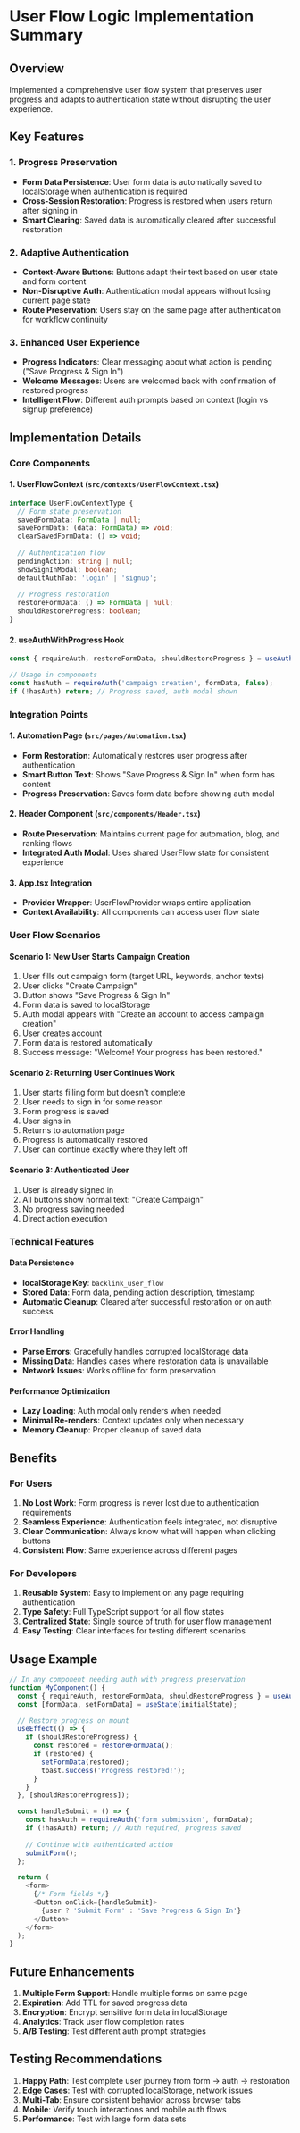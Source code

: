 # User Flow Logic Implementation Summary

## Overview
Implemented a comprehensive user flow system that preserves user progress and adapts to authentication state without disrupting the user experience.

## Key Features

### 1. Progress Preservation
- **Form Data Persistence**: User form data is automatically saved to localStorage when authentication is required
- **Cross-Session Restoration**: Progress is restored when users return after signing in
- **Smart Clearing**: Saved data is automatically cleared after successful restoration

### 2. Adaptive Authentication
- **Context-Aware Buttons**: Buttons adapt their text based on user state and form content
- **Non-Disruptive Auth**: Authentication modal appears without losing current page state
- **Route Preservation**: Users stay on the same page after authentication for workflow continuity

### 3. Enhanced User Experience
- **Progress Indicators**: Clear messaging about what action is pending ("Save Progress & Sign In")
- **Welcome Messages**: Users are welcomed back with confirmation of restored progress
- **Intelligent Flow**: Different auth prompts based on context (login vs signup preference)

## Implementation Details

### Core Components

#### 1. UserFlowContext (`src/contexts/UserFlowContext.tsx`)
```typescript
interface UserFlowContextType {
  // Form state preservation
  savedFormData: FormData | null;
  saveFormData: (data: FormData) => void;
  clearSavedFormData: () => void;
  
  // Authentication flow
  pendingAction: string | null;
  showSignInModal: boolean;
  defaultAuthTab: 'login' | 'signup';
  
  // Progress restoration
  restoreFormData: () => FormData | null;
  shouldRestoreProgress: boolean;
}
```

#### 2. useAuthWithProgress Hook
```typescript
const { requireAuth, restoreFormData, shouldRestoreProgress } = useAuthWithProgress();

// Usage in components
const hasAuth = requireAuth('campaign creation', formData, false);
if (!hasAuth) return; // Progress saved, auth modal shown
```

### Integration Points

#### 1. Automation Page (`src/pages/Automation.tsx`)
- **Form Restoration**: Automatically restores user progress after authentication
- **Smart Button Text**: Shows "Save Progress & Sign In" when form has content
- **Progress Preservation**: Saves form data before showing auth modal

#### 2. Header Component (`src/components/Header.tsx`)
- **Route Preservation**: Maintains current page for automation, blog, and ranking flows
- **Integrated Auth Modal**: Uses shared UserFlow state for consistent experience

#### 3. App.tsx Integration
- **Provider Wrapper**: UserFlowProvider wraps entire application
- **Context Availability**: All components can access user flow state

### User Flow Scenarios

#### Scenario 1: New User Starts Campaign Creation
1. User fills out campaign form (target URL, keywords, anchor texts)
2. User clicks "Create Campaign" 
3. Button shows "Save Progress & Sign In"
4. Form data is saved to localStorage
5. Auth modal appears with "Create an account to access campaign creation"
6. User creates account
7. Form data is restored automatically
8. Success message: "Welcome! Your progress has been restored."

#### Scenario 2: Returning User Continues Work
1. User starts filling form but doesn't complete
2. User needs to sign in for some reason
3. Form progress is saved
4. User signs in
5. Returns to automation page
6. Progress is automatically restored
7. User can continue exactly where they left off

#### Scenario 3: Authenticated User
1. User is already signed in
2. All buttons show normal text: "Create Campaign"
3. No progress saving needed
4. Direct action execution

### Technical Features

#### Data Persistence
- **localStorage Key**: `backlink_user_flow`
- **Stored Data**: Form data, pending action description, timestamp
- **Automatic Cleanup**: Cleared after successful restoration or on auth success

#### Error Handling
- **Parse Errors**: Gracefully handles corrupted localStorage data
- **Missing Data**: Handles cases where restoration data is unavailable
- **Network Issues**: Works offline for form preservation

#### Performance Optimization
- **Lazy Loading**: Auth modal only renders when needed
- **Minimal Re-renders**: Context updates only when necessary
- **Memory Cleanup**: Proper cleanup of saved data

## Benefits

### For Users
1. **No Lost Work**: Form progress is never lost due to authentication requirements
2. **Seamless Experience**: Authentication feels integrated, not disruptive
3. **Clear Communication**: Always know what will happen when clicking buttons
4. **Consistent Flow**: Same experience across different pages

### For Developers
1. **Reusable System**: Easy to implement on any page requiring authentication
2. **Type Safety**: Full TypeScript support for all flow states
3. **Centralized State**: Single source of truth for user flow management
4. **Easy Testing**: Clear interfaces for testing different scenarios

## Usage Example

```typescript
// In any component needing auth with progress preservation
function MyComponent() {
  const { requireAuth, restoreFormData, shouldRestoreProgress } = useAuthWithProgress();
  const [formData, setFormData] = useState(initialState);

  // Restore progress on mount
  useEffect(() => {
    if (shouldRestoreProgress) {
      const restored = restoreFormData();
      if (restored) {
        setFormData(restored);
        toast.success('Progress restored!');
      }
    }
  }, [shouldRestoreProgress]);

  const handleSubmit = () => {
    const hasAuth = requireAuth('form submission', formData);
    if (!hasAuth) return; // Auth required, progress saved
    
    // Continue with authenticated action
    submitForm();
  };

  return (
    <form>
      {/* Form fields */}
      <Button onClick={handleSubmit}>
        {user ? 'Submit Form' : 'Save Progress & Sign In'}
      </Button>
    </form>
  );
}
```

## Future Enhancements

1. **Multiple Form Support**: Handle multiple forms on same page
2. **Expiration**: Add TTL for saved progress data
3. **Encryption**: Encrypt sensitive form data in localStorage
4. **Analytics**: Track user flow completion rates
5. **A/B Testing**: Test different auth prompt strategies

## Testing Recommendations

1. **Happy Path**: Test complete user journey from form → auth → restoration
2. **Edge Cases**: Test with corrupted localStorage, network issues
3. **Multi-Tab**: Ensure consistent behavior across browser tabs
4. **Mobile**: Verify touch interactions and mobile auth flows
5. **Performance**: Test with large form data sets
